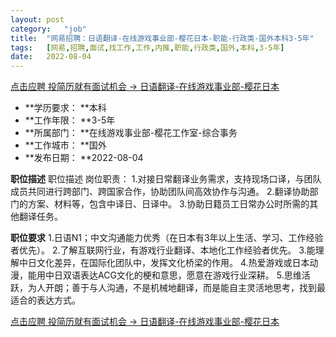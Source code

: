 ```yaml
---
layout:	post
category:	"job"
title:	"网易招聘：日语翻译-在线游戏事业部-樱花日本-职能-行政类-国外本科3-5年"
tags:	[网易,招聘,面试,找工作,工作,内推,职能,行政类,国外,本科,3-5年]
date:	2022-08-04
---
```


[点击应聘 投简历就有面试机会 -> 日语翻译-在线游戏事业部-樱花日本](http://mobile.bole.netease.com/bole/boleDetail?id=42004&employeeId=346f03c3cda5f04c&key=all)



- **学历要求： **本科
- **工作年限： **3-5年
- **所属部门： **在线游戏事业部-樱花工作室-综合事务
- **工作城市： **国外
- **发布日期： **2022-08-04



**职位描述**
职位描述
岗位职责：
1.对接日常翻译业务需求，支持现场口译，与团队成员共同进行跨部门、跨国家合作，协助团队间高效协作与沟通。
2.翻译协助部门的方案、材料等，包含中译日、日译中。
3.协助日籍员工日常办公时所需的其他翻译任务。




**职位要求**
1.日语N1；中文沟通能力优秀（在日本有3年以上生活、学习、工作经验者优先）。
2.了解互联网行业，有游戏行业翻译、本地化工作经验者优先。
3.能理解中日文化差异，在国际化团队中，发挥文化桥梁的作用。
4.热爱游戏或日本动漫，能用中日双语表达ACG文化的梗和意思，愿意在游戏行业深耕。
5.思维活跃，为人开朗；善于与人沟通，不是机械地翻译，而是能自主灵活地思考，找到最适合的表达方式。



[点击应聘 投简历就有面试机会 -> 日语翻译-在线游戏事业部-樱花日本](http://mobile.bole.netease.com/bole/boleDetail?id=42004&employeeId=346f03c3cda5f04c&key=all)